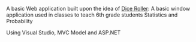 A basic Web application built upon the idea of [Dice Roller](https://github.com/Pekotaker/Dice-Roller): A basic window application used in classes to teach 6th grade students Statistics and Probability

Using Visual Studio, MVC Model and ASP.NET

